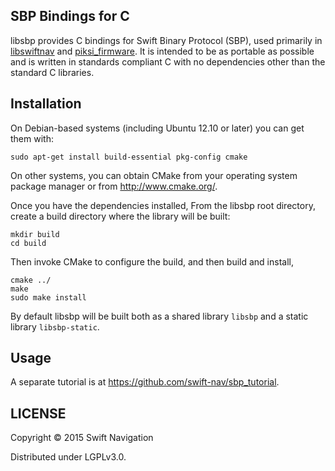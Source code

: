 ## SBP Bindings for C

libsbp provides C bindings for Swift Binary Protocol (SBP), used
primarily in [libswiftnav](https://github.com/swift-nav/libswiftnav)
and [piksi_firmware](https://github.com/swift-nav/piksi_firmware). It
is intended to be as portable as possible and is written in standards
compliant C with no dependencies other than the standard C libraries.

## Installation

On Debian-based systems (including Ubuntu 12.10 or later) you can get
them with:

```shell
sudo apt-get install build-essential pkg-config cmake
```

On other systems, you can obtain CMake from your operating system
package manager or from http://www.cmake.org/.

Once you have the dependencies installed, From the libsbp root
directory, create a build directory where the library will be built:

```shell
mkdir build
cd build
```

Then invoke CMake to configure the build, and then build and install,

```shell
cmake ../
make
sudo make install
```

By default libsbp will be built both as a shared library `libsbp` and
a static library `libsbp-static`.

## Usage

A separate tutorial is at https://github.com/swift-nav/sbp_tutorial.

## LICENSE

Copyright © 2015 Swift Navigation

Distributed under LGPLv3.0.
